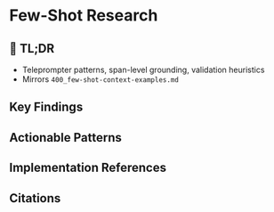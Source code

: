 <!-- CONTEXT_REFERENCE: 400_context-priority-guide.md -->

<!-- MODULE_REFERENCE: 400_few-shot-context-examples.md -->
# Few-Shot Research

<!-- ANCHOR: tldr -->
<a id="tldr"></a>

## 🔎 TL;DR

- Teleprompter patterns, span-level grounding, validation heuristics
- Mirrors `400_few-shot-context-examples.md`

<!-- ANCHOR: key-findings -->
<a id="key-findings"></a>

## Key Findings

<!-- ANCHOR: actionable-patterns -->
<a id="actionable-patterns"></a>

## Actionable Patterns

<!-- ANCHOR: implementation-refs -->
<a id="implementation-refs"></a>

## Implementation References

<!-- ANCHOR: citations -->
<a id="citations"></a>

## Citations

